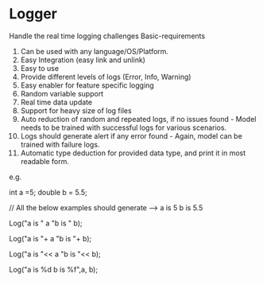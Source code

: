 # Logger
Handle the real time logging challenges
Basic-requirements
1. Can be used with any language/OS/Platform.
2. Easy Integration (easy link and unlink)
3. Easy to use
4. Provide different levels of logs (Error, Info, Warning)
5. Easy enabler for feature specific logging
6. Random variable support
7. Real time data update
8. Support for heavy size of log files
9. Auto reduction of random and repeated logs, if no issues found - Model needs to be trained with successful logs for various scenarios.
10. Logs should generate alert if any error found - Again, model can be trained with failure logs.
11. Automatic type deduction for provided data type, and print it in most readable form.

 e.g.
 
   int a =5; double b = 5.5;
   
   // All the below examples should generate --> a is 5 b is 5.5

   Log("a is " a "b is " b);

   Log("a is "+ a "b is "+ b);
   
   Log("a is "<< a "b is "<< b);
   
   Log("a is %d b is %f",a, b);
